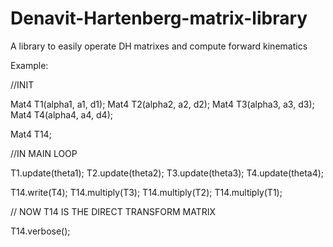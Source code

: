 # Denavit-Hartenberg-matrix-library
A library to easily operate DH matrixes and compute forward kinematics



Example:

//INIT

Mat4 T1(alpha1, a1, d1); 
Mat4 T2(alpha2, a2, d2); 
Mat4 T3(alpha3, a3, d3); 
Mat4 T4(alpha4, a4, d4); 

Mat4 T14; 

//IN MAIN LOOP

T1.update(theta1); 
T2.update(theta2); 
T3.update(theta3); 
T4.update(theta4); 

T14.write(T4); 
T14.multiply(T3); 
T14.multiply(T2); 
T14.multiply(T1); 
 
// NOW T14 IS THE DIRECT TRANSFORM MATRIX

T14.verbose();
